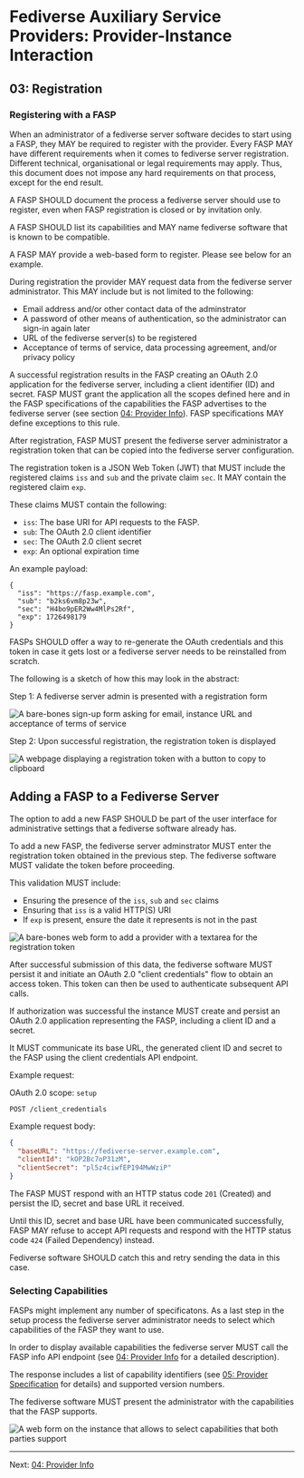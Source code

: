 # Fediverse Auxiliary Service Providers: Provider-Instance Interaction

## 03: Registration

### Registering with a FASP

When an administrator of a fediverse server software decides to start using a
FASP, they MAY be required to register with the provider. Every FASP
MAY have different requirements when it comes to fediverse server
registration. Different technical,
organisational or legal requirements may apply. Thus, this document does
not impose any hard requirements on that process, except for the end
result.

A FASP SHOULD document the process a fediverse server should use to register,
even when FASP registration is closed or by invitation only.

A FASP SHOULD list its capabilities and MAY name fediverse software
that is known to be compatible.

A FASP MAY provide a web-based form to register. Please see below
for an example.

During registration the provider MAY request data from the fediverse server
administrator. This MAY include but is not limited to the following:

* Email address and/or other contact data of the adminstrator
* A password of other means of authentication, so the administrator can
  sign-in again later
* URL of the fediverse server(s) to be registered
* Acceptance of terms of service, data processing agreement, and/or privacy policy

A successful registration results in the FASP creating an OAuth 2.0
application for the fediverse server, including a client identifier (ID) and
secret. FASP MUST grant the application all the scopes defined here and in
the FASP specifications of the capabilities the FASP advertises
to the fediverse server (see section [04: Provider Info](provider_info.md)).
FASP specifications MAY define exceptions to this rule.

After registration, FASP MUST present the fediverse server
administrator a registration token that can be copied into the fediverse server configuration.

The registration token is a JSON Web Token (JWT) that MUST include the
registered claims `iss` and `sub` and the private claim `sec`. It MAY
contain the registered claim `exp`.

These claims MUST contain the following:

* `iss`: The base URI for API requests to the FASP.
* `sub`: The OAuth 2.0 client identifier
* `sec`: The OAuth 2.0 client secret
* `exp`: An optional expiration time

An example payload:

```
{
  "iss": "https://fasp.example.com",
  "sub": "b2ks6vm8p23w",
  "sec": "H4bo9pER2Ww4MlPs2Rf",
  "exp": 1726498179
}
```

FASPs SHOULD offer a way to re-generate the OAuth credentials and
this token in case it gets lost or a fediverse server needs to be reinstalled
from scratch.

The following is a sketch of how this may look in the abstract:

Step 1: A fediverse server admin is presented with a registration form

![A bare-bones sign-up form asking for email, instance URL and acceptance of terms of service](../../images/instance_sign_up.svg)

Step 2: Upon successful registration, the registration token is
displayed

![A webpage displaying a registration token with a button to copy to clipboard](../../images/instance_sign_up_success.svg)

## Adding a FASP to a Fediverse Server

The option to add a new FASP SHOULD be part of the user interface
for administrative settings that a fediverse software already has.

To add a new FASP, the fediverse server adminstrator MUST enter the
registration token obtained in the previous step. The fediverse
software MUST validate the token before proceeding.

This validation MUST include:

* Ensuring the presence of the `iss`, `sub` and `sec` claims
* Ensuring that `iss` is a valid HTTP(S) URI
* If `exp` is present, ensure the date it represents is not in the past

![A bare-bones web form to add a provider with a textarea for the registration token](../../images/add_provider.svg)

After successful submission of this data, the fediverse software MUST
persist it and initiate an OAuth 2.0 "client credentials" flow to
obtain an access token. This token can then be used to authenticate
subsequent API calls.

If authorization was successful the instance MUST create and persist an
OAuth 2.0 application representing the FASP, including a client ID
and a secret.

It MUST communicate its base URL, the generated client ID and secret to
the FASP using the client credentials API endpoint.

Example request:

OAuth 2.0 scope: `setup`

```http
POST /client_credentials
```

Example request body:

```json
{
  "baseURL": "https://fediverse-server.example.com",
  "clientId": "kOP2Bc7oP31zM",
  "clientSecret": "pl5z4ciwfEP194MwWziP"
}
```

The FASP MUST respond with an HTTP status code `201` (Created)  and
persist the ID, secret and base URL it received.

Until this ID, secret and base URL have been communicated successfully,
FASP MAY refuse to accept API requests and respond with the HTTP
status code `424` (Failed Dependency) instead.

Fediverse software SHOULD catch this and retry sending the data in this
case.

### Selecting Capabilities

FASPs might implement any number of 
specificatons. As a last step in the setup process the
fediverse server administrator needs to select which capabilities of the
FASP they want to use.

In order to display available capabilities the fediverse server MUST
call the FASP info API endpoint (see
[04: Provider Info](provider_info.md) for a detailed description).

The response includes a list of capability identifiers (see
[05: Provider Specification](provider_specifications.md) for details)
and supported version numbers.

The fediverse software MUST present the administrator with the 
capabilities that the FASP supports.


![A web form on the instance that allows to select capabilities that both parties support](../../images/select_capabilities.svg)

---

Next: [04: Provider Info](provider_info.md)
